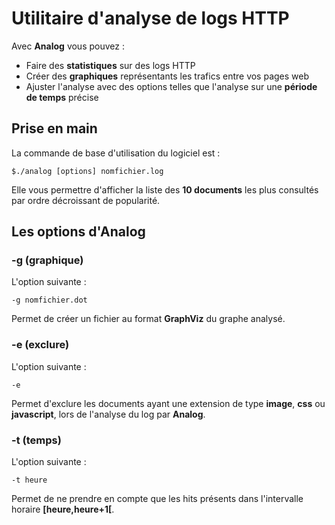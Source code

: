# Utilitaire d'analyse de logs HTTP

Avec **Analog** vous pouvez :

- Faire des **statistiques** sur des logs HTTP
- Créer des **graphiques** représentants les trafics entre vos pages web
- Ajuster l'analyse avec des options telles que l'analyse sur une **période de temps** précise

## Prise en main

La commande de base d'utilisation du logiciel est :

```$./analog [options] nomfichier.log```

Elle vous permettre d'afficher la liste des **10 documents** les plus consultés par ordre décroissant de popularité.

## Les options d'Analog

### -g (graphique)

L'option suivante :

```-g nomfichier.dot```

Permet de créer un fichier au format **GraphViz** du graphe analysé.

### -e (exclure)

L'option suivante :

```-e```

Permet d'exclure les documents ayant une extension de type **image**, **css** ou **javascript**, lors de l'analyse du log par **Analog**.

### -t (temps)

L'option suivante :

```-t heure```

Permet de ne prendre en compte que les hits présents dans l'intervalle horaire **[heure,heure+1[**.